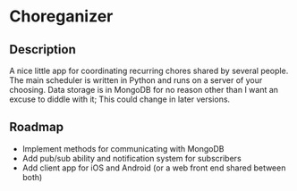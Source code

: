 # Choreganizer

## Description

A nice little app for coordinating recurring chores shared by several people. The main scheduler is written in Python and runs on a server of your choosing. Data storage is in MongoDB for no reason other than I want an excuse to diddle with it; This could change in later versions.

## Roadmap
- Implement methods for communicating with MongoDB
- Add pub/sub ability and notification system for subscribers
- Add client app for iOS and Android (or a web front end shared between both)